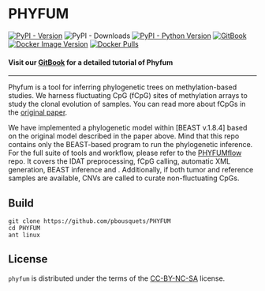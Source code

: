 # PHYFUM

[![PyPI - Version](https://img.shields.io/pypi/v/phyfum.svg)](https://pypi.org/project/phyfum)
![PyPI - Downloads](https://img.shields.io/pypi/dm/phyfum)
[![PyPI - Python Version](https://img.shields.io/pypi/pyversions/phyfum.svg)](https://pypi.org/project/phyfum)
[![GitBook](https://img.shields.io/badge/GitBook-3884FF?logo=gitbook&logoColor=fff)](https://phyfum.gitbook.io/tutorial/)
[![Docker Image Version](https://img.shields.io/docker/v/pbousquets/phyfum?logo=docker&link=)](https://hub.docker.com/r/pbousquets/phyfum)
[![Docker Pulls](https://img.shields.io/docker/pulls/pbousquets/phyfum?logo=docker)](https://hub.docker.com/r/pbousquets/phyfum)


#### Visit our [GitBook](https://phyfum-1.gitbook.io/tutorial/) for a detailed tutorial of Phyfum
--- 

Phyfum is a tool for inferring phylogenetic trees on methylation-based studies. We harness fluctuating CpG (fCpG) sites of methylation arrays to study the clonal evolution of samples. You can read more about fCpGs in the [original paper](https://www.nature.com/articles/s41587-021-01109-w). 

We have implemented a phylogenetic model within [BEAST v.1.8.4] based on the original model described in the paper above. Mind that this repo contains only the BEAST-based program to run the phylogenetic inference. For the full suite of tools and workflow, please refer to the [PHYFUMflow](https://github.com/pbousquets/PHYFUMflow) repo. It covers the IDAT preprocessing, fCpG calling, automatic XML generation, BEAST inference and . Additionally, if both tumor and reference samples are available, CNVs are called to curate non-fluctuating CpGs.


## Build
```
git clone https://github.com/pbousquets/PHYFUM
cd PHYFUM
ant linux
```

## License

`phyfum` is distributed under the terms of the [CC-BY-NC-SA](LICENSE.txt) license.


